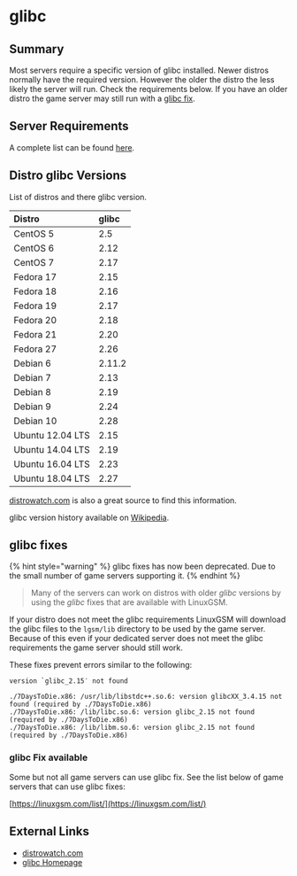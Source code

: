 # glibc

## Summary

Most servers require a specific version of glibc installed. Newer distros normally have the required version. However the older the distro the less likely the server will run. Check the requirements below. If you have an older distro the game server may still run with a [glibc fix](glibc.md#glibc-fixes).

## Server Requirements

A complete list can be found [here](https://linuxgsm.com/data/glibc).

## Distro glibc Versions

List of distros and there glibc version.

| Distro | glibc |
| :--- | :--- |
| CentOS 5 | 2.5 |
| CentOS 6 | 2.12 |
| CentOS 7 | 2.17 |
| Fedora 17 | 2.15 |
| Fedora 18 | 2.16 |
| Fedora 19 | 2.17 |
| Fedora 20 | 2.18 |
| Fedora 21 | 2.20 |
| Fedora 27 | 2.26 |
| Debian 6 | 2.11.2 |
| Debian 7 | 2.13 |
| Debian 8 | 2.19 |
| Debian 9 | 2.24 |
| Debian 10 | 2.28 |
| Ubuntu 12.04 LTS | 2.15 |
| Ubuntu 14.04 LTS | 2.19 |
| Ubuntu 16.04 LTS | 2.23 |
| Ubuntu 18.04 LTS | 2.27 |

[distrowatch.com](http://distrowatch.com) is also a great source to find this information.

glibc version history available on [Wikipedia](https://en.wikipedia.org/wiki/GNU_C_Library#Version_history).

## glibc fixes

{% hint style="warning" %}
glibc fixes has now been deprecated. Due to the small number of game servers supporting it.
{% endhint %}

> Many of the servers can work on distros with older _glibc_ versions by using the _glibc_ fixes that are available with LinuxGSM.

If your distro does not meet the glibc requirements LinuxGSM will download the glibc files to the `lgsm/lib` directory to be used by the game server. Because of this even if your dedicated server does not meet the glibc requirements the game server should still work.

These fixes prevent errors similar to the following:

```text
version `glibc_2.15′ not found
```

```text
./7DaysToDie.x86: /usr/lib/libstdc++.so.6: version glibcXX_3.4.15 not found (required by ./7DaysToDie.x86)
./7DaysToDie.x86: /lib/libc.so.6: version glibc_2.15 not found (required by ./7DaysToDie.x86)
./7DaysToDie.x86: /lib/libm.so.6: version glibc_2.15 not found (required by ./7DaysToDie.x86)
```

### glibc Fix available

Some but not all game servers can use glibc fix. See the list below of game servers that can use glibc fixes:

[https://linuxgsm.com/list/](https://linuxgsm.com/list/)

## External Links

* [distrowatch.com](http://distrowatch.com/)
* [glibc Homepage](http://www.gnu.org/software/libc/)

